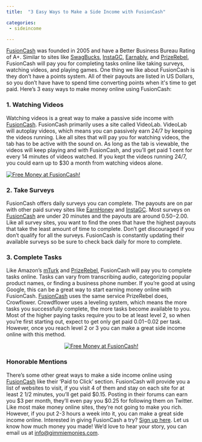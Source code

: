 ```yaml
---
title:  "3 Easy Ways to Make a Side Income with FusionCash"

categories: 
 - sideincome

---
```


[FusionCash][FusionCash] was founded in 2005 and have a Better Business Bureau Rating of A+.  Similar to sites like [SwagBucks][SwagBucks], [InstaGC][InstaGC], [Earnably][Earnably], and [PrizeRebel][PrizeRebel], FusionCash will pay you for completing tasks online like taking surveys, watching videos, and playing games.  One thing we like about FusionCash is they don’t have a points system.  All of their payouts are listed in US Dollars, so you don’t have have to spend time converting points when it's time to get paid. Here’s 3 easy ways to make money online using FusionCash: 

<h3>1. Watching Videos</h3> 

Watching videos is a great way to make a passive side income with [FusionCash][FusionCash].  FusionCash primarily uses a site called VideoLab. VideoLab will autoplay videos, which means you can passively earn 24/7 by keeping the videos running.  Like all sites that will pay you for watching videos, the tab has to be active with the sound on.  As long as the tab is viewable, the videos will keep playing and with FusionCash, and you’ll get paid 1 cent for every 14 minutes of videos watched.  If you kept the videos running 24/7, you could earn up to $30 a month from watching videos alone.   

<a href="http://www.fusioncash.net/?ref=gimmiemonies"><img src="http://www.fusioncash.net/images/creatives/fc_768x90_1.gif" border="0" alt="Free Money at FusionCash!" title="Free Money at FusionCash!" /></a>

<h3>2. Take Surveys</h3> 

FusionCash offers daily surveys you can complete. The payouts are on par with other paid survey sites like [EarnHoney][EarnHoney] and [InstaGC][InstaGC].  Most surveys on [FusionCash][FusionCash] are under 20 minutes and the payouts are around $0.50-$2.00.  Like all survey sites, you want to find the ones that have the highest payouts that take the least amount of time to complete.  Don’t get discouraged if you don’t qualify for all the surveys. FusionCash is constantly updating their available surveys so be sure to check back daily for more to complete.  

<h3>3. Complete Tasks</h3> 

Like Amazon’s [mTurk][mTurk] and [PrizeRebel][PrizeRebel], FusionCash will pay you to complete tasks online.  Tasks can vary from transcribing audio, categorizing popular product names, or finding a business phone number.  If you’re good at using Google, this can be a great way to start earning money online with FusionCash.  [FusionCash][FusionCash] uses the same service PrizeRebel does, Crowflower. Crowdflower uses a leveling system, which means the more tasks you successfully complete, the more tasks become available to you.  Most of the higher paying tasks require you to be at least level 2, so when you’re first starting out, expect to get only get paid $0.01-$0.02 per task.  However, once you reach level 2 or 3 you can make a great side income online with this method. 

<center><a href="http://www.fusioncash.net/?ref=gimmiemonies"><img src="http://www.fusioncash.net/images/creatives/fc_468x60_1.gif" border="0" alt="Free Money at FusionCash!" title="Free Money at FusionCash!" /></a></center>

<h3>Honorable Mentions</h3> 

There’s some other great ways to make a side income online using [FusionCash][FusionCash] like their ‘Paid to Click’ section.  FusionCash will provide you a list of websites to visit, if you visit 4 of them and stay on each site for at least 2 1/2 minutes, you’ll get paid $0.15.  Posting in their forums can earn you $3 per month, they’ll even pay you $0.25 for following them on Twitter.  Like most make money online sites, they’re not going to make you rich.  However, if you put 2-3 hours a week into it, you can make a great side income online.  Interested in giving FusionCash a try? [Sign up here][Sign up here]. Let us know how much money you made! We’d love to hear your story, you can email us at info@gimmiemonies.com.  

[FusionCash]: http://www.fusioncash.net/?ref=gimmiemonies
[Sign up here]: http://www.fusioncash.net/?ref=gimmiemonies
[SwagBucks]: http://gimmiemonies.com/sideincome/2017/08/29/Swagbucks-Review-2017-How-Much-Money-Can-You-Make.html
[InstaGC]: http://gimmiemonies.com/sideincome/2017/09/03/Five-Easy-Ways-to-Make-a-Side-Income-with-InstaGC.html
[Earnably]: http://gimmiemonies.com/sideincome/2017/09/14/5-Ways-to-Make-Money-Online-With-Earnably.html
[PrizeRebel]: http://gimmiemonies.com/sideincome/2017/09/27/3-Ways-To-Make-A-Side-Income-Online-With-PrizeRebel.html
[mTurk]: http://gimmiemonies.com/sideincome/2017/09/06/Make-Legitimate-Money-Online-with-Amazon-mTurk.html
[EarnHoney]: http://gimmiemonies.com/sideincome/2017/09/20/3-Ways-to-Make-Money-Online-with-EarnHoney.html